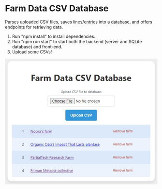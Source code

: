 # Farm Data CSV Database

Parses uploaded CSV files, saves lines/entries into a database, and offers endpoints for retrieving data.

1. Run "npm install" to install dependencies.
2. Run "npm run start" to start both the backend (server and SQLite database) and front-end.
3. Upload some CSVs!

![alt text](https://github.com/Vrezerino/Farm_Data_CSV_Database/blob/main/public/ui.jpg?raw=true)